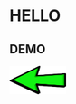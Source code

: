 # HELLO

## DEMO
[<a href="index.html"><img src="img/go.png" width="100px" height="50px"></a>](index.html) 

